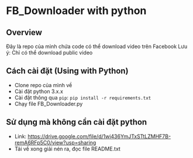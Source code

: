 # FB_Downloader with python

## Overview

Đây là repo của mình chứa code có thể download video trên Facebook
Lưu ý: Chỉ có thể download public video
## Cách cài đặt (Using with Python)
* Clone repo của mình về
* Cài đặt python 3.x.x
* Cài đặt thông qua ``pip``: ``pip install -r requirements.txt``
* Chạy file FB_Downloader.py

## Sử dụng mà không cần cài đặt python
* Link: https://drive.google.com/file/d/1wi436YmJTxSTtLZMHF7B-remA6RFp5C0/view?usp=sharing
* Tải về xong giải nén ra, đọc file README.txt
